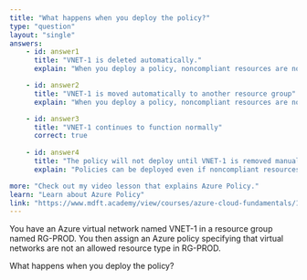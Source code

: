 ```yaml
---
title: "What happens when you deploy the policy?"
type: "question"
layout: "single"
answers:
    - id: answer1
      title: "VNET-1 is deleted automatically."
      explain: "When you deploy a policy, noncompliant resources are not automatically deleted."

    - id: answer2
      title: "VNET-1 is moved automatically to another resource group"
      explain: "When you deploy a policy, noncompliant resources are not automatically moved to other resource groups."

    - id: answer3
      title: "VNET-1 continues to function normally"
      correct: true
      
    - id: answer4
      title: "The policy will not deploy until VNET-1 is removed manually"
      explain: "Policies can be deployed even if noncompliant resources are already present."

more: "Check out my video lesson that explains Azure Policy."
learn: "Learn about Azure Policy"
link: "https://www.mdft.academy/view/courses/azure-cloud-fundamentals/1403708-azure-cloud-privacy-compliance-and-trust/4303448-azure-policy"
---
```


You have an Azure virtual network named VNET-1 in a resource group named RG-PROD. You then assign an Azure policy specifying that virtual networks are not an allowed resource type in RG-PROD. 

What happens when you deploy the policy?